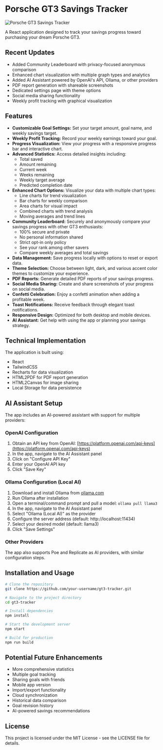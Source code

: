 # Porsche GT3 Savings Tracker

![Porsche GT3 Savings Tracker](gt3-tracker-demo.png)

A React application designed to track your savings progress toward purchasing your dream Porsche GT3.

## Recent Updates
- Added Community Leaderboard with privacy-focused anonymous comparison
- Enhanced chart visualization with multiple graph types and analytics
- Added AI Assistant powered by OpenAI's API, Ollama, or other providers
- PDF report generation with shareable screenshots
- Dedicated settings page with theme options
- Social media sharing functionality
- Weekly profit tracking with graphical visualization

## Features
- **Customizable Goal Settings:** Set your target amount, goal name, and weekly savings target.
- **Weekly Profit Tracking:** Record your weekly earnings toward your goal.
- **Progress Visualization:** View your progress with a responsive progress bar and interactive chart.
- **Advanced Statistics:** Access detailed insights including:
  - Total saved
  - Amount remaining
  - Current week
  - Weeks remaining
  - Weekly target average
  - Predicted completion date
- **Enhanced Chart Options:** Visualize your data with multiple chart types:
  - Line charts for trend visualization
  - Bar charts for weekly comparison
  - Area charts for visual impact
  - Combined charts with trend analysis
  - Moving averages and trend lines
- **Community Leaderboard:** Securely and anonymously compare your savings progress with other GT3 enthusiasts:
  - 100% secure and private
  - No personal information shared
  - Strict opt-in only policy
  - See your rank among other savers
  - Compare weekly averages and total savings
- **Data Management:** Save progress locally with options to reset or export data.
- **Theme Selection:** Choose between light, dark, and various accent color themes to customize your experience.
- **PDF Reports:** Generate detailed PDF reports of your savings progress.
- **Social Media Sharing:** Create and share screenshots of your progress on social media.
- **Confetti Celebration:** Enjoy a confetti animation when adding a profitable week.
- **Toast Notifications:** Receive feedback through elegant toast notifications.
- **Responsive Design:** Optimized for both desktop and mobile devices.
- **AI Assistant:** Get help with using the app or planning your savings strategy.

## Technical Implementation
The application is built using:
- React
- TailwindCSS
- Recharts for data visualization
- HTML2PDF for PDF report generation
- HTML2Canvas for image sharing
- Local Storage for data persistence

## AI Assistant Setup
The app includes an AI-powered assistant with support for multiple providers:

### OpenAI Configuration
1. Obtain an API key from OpenAI: [https://platform.openai.com/api-keys](https://platform.openai.com/api-keys)
2. In the app, navigate to the AI Assistant panel
3. Click on "Configure API Key"
4. Enter your OpenAI API key
5. Click "Save Key"

### Ollama Configuration (Local AI)
1. Download and install Ollama from [ollama.com](https://ollama.com)
2. Run Ollama after installation
3. Open a terminal/command prompt and pull a model: `ollama pull llama3`
4. In the app, navigate to the AI Assistant panel
5. Select "Ollama (Local AI)" as the provider
6. Configure the server address (default: http://localhost:11434)
7. Select your desired model (default: llama3)
8. Click "Save Settings"

### Other Providers
The app also supports Poe and Replicate as AI providers, with similar configuration steps.

## Installation and Usage
```bash
# Clone the repository
git clone https://github.com/your-username/gt3-tracker.git

# Navigate to the project directory
cd gt3-tracker

# Install dependencies
npm install

# Start the development server
npm start

# Build for production
npm run build
```

## Potential Future Enhancements
- More comprehensive statistics
- Multiple goal tracking
- Sharing goals with friends
- Mobile app version
- Import/export functionality
- Cloud synchronization
- Historical data comparison
- Goal revision history
- AI-powered savings recommendations

## License
This project is licensed under the MIT License - see the LICENSE file for details.
